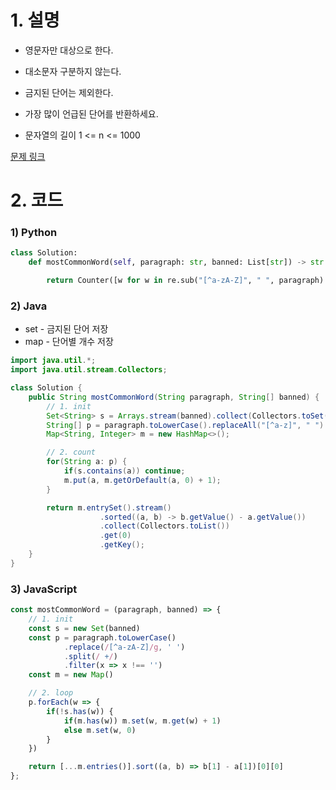 # 1. 설명
- 영문자만 대상으로 한다.
- 대소문자 구분하지 않는다.
- 금지된 단어는 제외한다.
- 가장 많이 언급된 단어를 반환하세요.

- 문자열의 길이 1 <= n <= 1000


[문제 링크](https://leetcode.com/problems/most-common-word/)


# 2. 코드
### 1) Python
```python
class Solution:
    def mostCommonWord(self, paragraph: str, banned: List[str]) -> str:

        return Counter([w for w in re.sub("[^a-zA-Z]", " ", paragraph).lower().split() if w not in set(banned)]).most_common(1)[0][0]
```

### 2) Java
- set - 금지된 단어 저장
- map - 단어별 개수 저장
```java
import java.util.*;
import java.util.stream.Collectors;

class Solution {
    public String mostCommonWord(String paragraph, String[] banned) {
        // 1. init
        Set<String> s = Arrays.stream(banned).collect(Collectors.toSet());
        String[] p = paragraph.toLowerCase().replaceAll("[^a-z]", " ").split(" +");
        Map<String, Integer> m = new HashMap<>();

        // 2. count
        for(String a: p) {
            if(s.contains(a)) continue;
            m.put(a, m.getOrDefault(a, 0) + 1);
        }

        return m.entrySet().stream()
                    .sorted((a, b) -> b.getValue() - a.getValue())
                    .collect(Collectors.toList())
                    .get(0)
                    .getKey();
    }
}
```

### 3) JavaScript
```js
const mostCommonWord = (paragraph, banned) => {
    // 1. init
    const s = new Set(banned)
    const p = paragraph.toLowerCase()
            .replace(/[^a-zA-Z]/g, ' ')
            .split(/ +/)
            .filter(x => x !== '')
    const m = new Map()

    // 2. loop
    p.forEach(w => {
        if(!s.has(w)) {
            if(m.has(w)) m.set(w, m.get(w) + 1)
            else m.set(w, 0)
        }
    })

    return [...m.entries()].sort((a, b) => b[1] - a[1])[0][0]
};
```